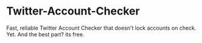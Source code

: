 # Twitter-Account-Checker
Fast, reliable Twitter Account Checker that doesn't lock accounts on check. Yet. And the best part? its free.
